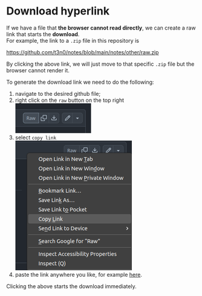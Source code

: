 # Download hyperlink

If we have a file that **the browser cannot read directly**, we can create a raw link that starts the **download**.\
For example, the link to a `.zip` file in this repository is

https://github.com/t3n0/notes/blob/main/notes/other/raw.zip

By clicking the above link, we will just move to that specific `.zip` file but the browser cannot render it.

To generate the download link we need to do the following:
1. navigate to the desired github file;
2. right click on the `raw` button on the top right \
   ![raw1](raw1.png)
3. select `copy link` \
   ![raw2](raw2.png)
4. paste the link anywhere you like, for example [here](https://github.com/t3n0/notes/raw/main/notes/other/raw.zip).

Clicking the above starts the download immediately.
